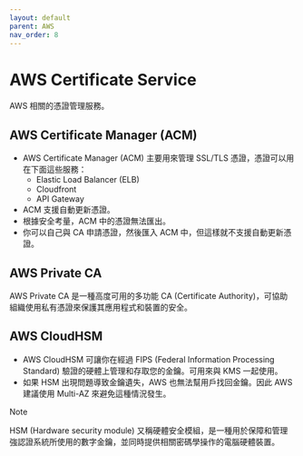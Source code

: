 ```yaml
---
layout: default
parent: AWS
nav_order: 8
---
```


# AWS Certificate Service

AWS 相關的憑證管理服務。

## AWS Certificate Manager (ACM)

- AWS Certificate Manager (ACM) 主要用來管理 SSL/TLS 憑證，憑證可以用在下面這些服務：
  - Elastic Load Balancer (ELB)
  - Cloudfront
  - API Gateway
- ACM 支援自動更新憑證。
- 根據安全考量，ACM 中的憑證無法匯出。
- 你可以自己與 CA 申請憑證，然後匯入 ACM 中，但這樣就不支援自動更新憑證。

## AWS Private CA

AWS Private CA 是一種高度可用的多功能 CA (Certificate Authority)，可協助組織使用私有憑證來保護其應用程式和裝置的安全。

## AWS CloudHSM

- AWS CloudHSM 可讓你在經過 FIPS (Federal Information Processing Standard) 驗證的硬體上管理和存取您的金鑰。可用來與 KMS 一起使用。
- 如果 HSM 出現問題導致金鑰遺失，AWS 也無法幫用戶找回金鑰。因此 AWS 建議使用 Multi-AZ 來避免這種情況發生。

> [!NOTE]
>
> HSM (Hardware security module) 又稱硬體安全模組，是一種用於保障和管理強認證系統所使用的數字金鑰，並同時提供相關密碼學操作的電腦硬體裝置。
